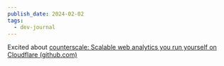 ```yaml
---
publish_date: 2024-02-02
tags:
  - dev-journal
---
```

Excited about [counterscale: Scalable web analytics you run yourself on Cloudflare (github.com)](https://github.com/benvinegar/counterscale)